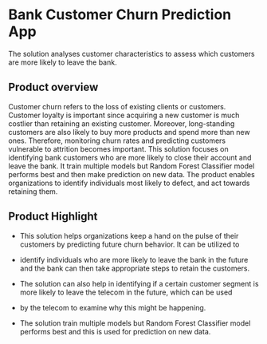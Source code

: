 # Bank Customer Churn Prediction App
The solution analyses customer characteristics to assess which customers are more likely to leave the bank.


## Product overview

Customer churn refers to the loss of existing clients or customers. Customer loyalty is important since acquiring a new customer is much costlier than retaining an existing customer. Moreover, long-standing customers are also likely to buy more products and spend more than new ones. Therefore, monitoring churn rates and predicting customers vulnerable to attrition becomes important. This solution focuses on identifying bank customers who are more likely to close their account and leave the bank. It train multiple models but Random Forest Classifier model performs best and then make prediction on new data. The product enables organizations to identify individuals most likely to defect, and act towards retaining them.

## Product Highlight 

* This solution helps organizations keep a hand on the pulse of their customers by predicting future churn behavior. It can be utilized to 
* identify individuals who are more likely to leave the bank in the future and the bank can then take appropriate steps to retain the customers. 
* The solution can also help in identifying if a certain customer segment is more likely to leave the telecom  in the future, which can be used 
* by the telecom to examine why this might be happening.

* The solution train multiple models but Random Forest Classifier model performs best and this is used for prediction on new data. 
